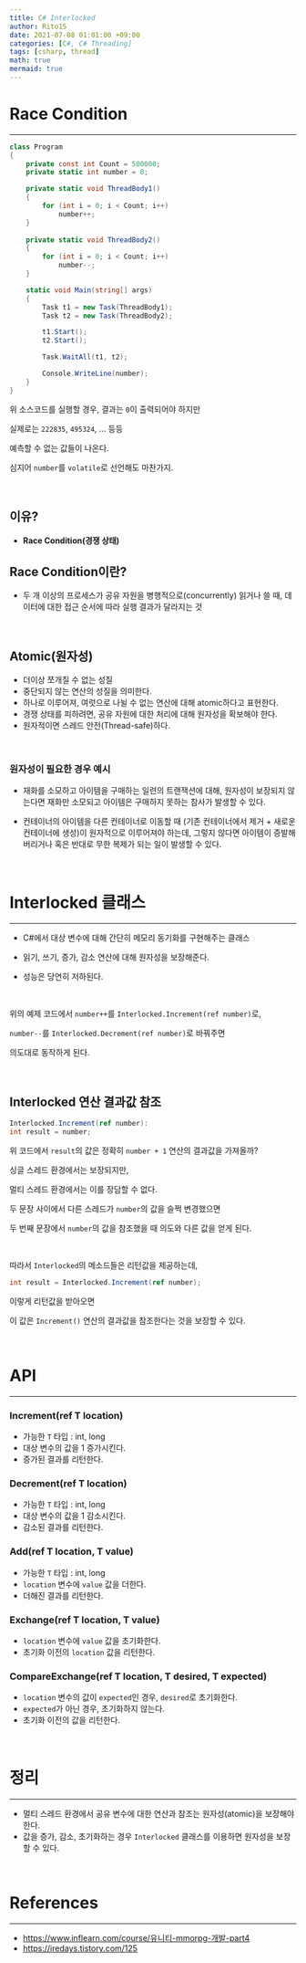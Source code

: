 ```yaml
---
title: C# Interlocked
author: Rito15
date: 2021-07-08 01:01:00 +09:00
categories: [C#, C# Threading]
tags: [csharp, thread]
math: true
mermaid: true
---
```


# Race Condition
---

```cs
class Program
{
    private const int Count = 500000;
    private static int number = 0;

    private static void ThreadBody1()
    {
        for (int i = 0; i < Count; i++)
            number++;
    }
        
    private static void ThreadBody2()
    {
        for (int i = 0; i < Count; i++)
            number--;
    }

    static void Main(string[] args)
    {
        Task t1 = new Task(ThreadBody1);
        Task t2 = new Task(ThreadBody2);

        t1.Start();
        t2.Start();

        Task.WaitAll(t1, t2);

        Console.WriteLine(number);
    }
}
```

위 소스코드를 실행할 경우, 결과는 `0`이 출력되어야 하지만

실제로는 `222835`, `495324`, ... 등등

예측할 수 없는 값들이 나온다.

심지어 `number`를 `volatile`로 선언해도 마찬가지.

<br>

## **이유**?
 - **Race Condition(경쟁 상태)**

## **Race Condition**이란?
 - 두 개 이상의 프로세스가 공유 자원을 병행적으로(concurrently) 읽거나 쓸 때, 데이터에 대한 접근 순서에 따라 실행 결과가 달라지는 것

<br>

## **Atomic(원자성)**
 - 더이상 쪼개질 수 없는 성질
 - 중단되지 않는 연산의 성질을 의미한다.
 - 하나로 이루어져, 여럿으로 나뉠 수 없는 연산에 대해 atomic하다고 표현한다.
 - 경쟁 상태를 피하려면, 공유 자원에 대한 처리에 대해 원자성을 확보해야 한다.
 - 원자적이면 스레드 안전(Thread-safe)하다.

<br>

### **원자성이 필요한 경우 예시**
 - 재화를 소모하고 아이템을 구매하는 일련의 트랜잭션에 대해, 원자성이 보장되지 않는다면 재화만 소모되고 아이템은 구매하지 못하는 참사가 발생할 수 있다.
 
 - 컨테이너의 아이템을 다른 컨테이너로 이동할 때 (기존 컨테이너에서 제거 + 새로운 컨테이너에 생성)이 원자적으로 이루어져야 하는데, 그렇지 않다면 아이템이 증발해버리거나 혹은 반대로 무한 복제가 되는 일이 발생할 수 있다.
   

<br>

# Interlocked 클래스
---

- C#에서 대상 변수에 대해 간단히 메모리 동기화를 구현해주는 클래스

- 읽기, 쓰기, 증가, 감소 연산에 대해 원자성을 보장해준다.

- 성능은 당연히 저하된다.

<br>

위의 예제 코드에서 `number++`를 `Interlocked.Increment(ref number)`로,

`number--`를 `Interlocked.Decrement(ref number)`로 바꿔주면

의도대로 동작하게 된다.

<br>

## **Interlocked 연산 결과값 참조**

```cs
Interlocked.Increment(ref number):
int result = number;
```

위 코드에서 `result`의 값은 정확히 `number + 1` 연산의 결과값을 가져올까?

싱글 스레드 환경에서는 보장되지만,

멀티 스레드 환경에서는 이를 장담할 수 없다.

두 문장 사이에서 다른 스레드가 `number`의 값을 슬쩍 변경했으면

두 번째 문장에서 `number`의 값을 참조했을 때 의도와 다른 값을 얻게 된다.

<br>

따라서 `Interlocked`의 메소드들은 리턴값을 제공하는데,

```cs
int result = Interlocked.Increment(ref number);
```

이렇게 리턴값을 받아오면

이 값은 `Increment()` 연산의 결과값을 참조한다는 것을 보장할 수 있다.

<br>

# API
---

### **Increment(ref T location)**
  - 가능한 `T` 타입 : int, long
  - 대상 변수의 값을 1 증가시킨다.
  - 증가된 결과를 리턴한다.


### **Decrement(ref T location)**
  - 가능한 `T` 타입 : int, long
  - 대상 변수의 값을 1 감소시킨다.
  - 감소된 결과를 리턴한다.


### **Add(ref T location, T value)**
  - 가능한 `T` 타입 : int, long
  - `location` 변수에 `value` 값을 더한다.
  - 더해진 결과를 리턴한다.


### **Exchange(ref T location, T value)**
  - `location` 변수에 `value` 값을 초기화한다.
  - 초기화 이전의 `location` 값을 리턴한다.


### **CompareExchange(ref T location, T desired, T expected)**
  - `location` 변수의 값이 `expected`인 경우, `desired`로 초기화한다.
  - `expected`가 아닌 경우, 초기화하지 않는다.
  - 초기화 이전의 값을 리턴한다.


<br>

# 정리
---

- 멀티 스레드 환경에서 공유 변수에 대한 연산과 참조는 원자성(atomic)을 보장해야 한다.
- 값을 증가, 감소, 초기화하는 경우 `Interlocked` 클래스를 이용하면 원자성을 보장할 수 있다.

<br>

# References
---
- <https://www.inflearn.com/course/유니티-mmorpg-개발-part4>
- <https://iredays.tistory.com/125>